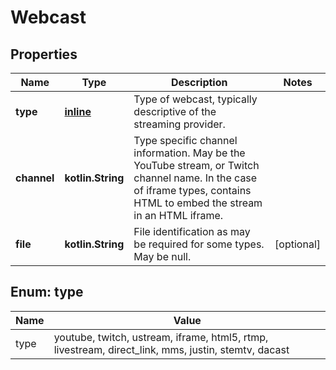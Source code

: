 
# Webcast

## Properties

| Name        | Type                    | Description                                                                                                                                                             | Notes      |
| ----------- | ----------------------- | ----------------------------------------------------------------------------------------------------------------------------------------------------------------------- | ---------- |
| **type**    | [**inline**](#TypeEnum) | Type of webcast, typically descriptive of the streaming provider.                                                                                                       |
| **channel** | **kotlin.String**       | Type specific channel information. May be the YouTube stream, or Twitch channel name. In the case of iframe types, contains HTML to embed the stream in an HTML iframe. |
| **file**    | **kotlin.String**       | File identification as may be required for some types. May be null.                                                                                                     | [optional] |

## Enum: type

| Name | Value                                                                                               |
| ---- | --------------------------------------------------------------------------------------------------- |
| type | youtube, twitch, ustream, iframe, html5, rtmp, livestream, direct_link, mms, justin, stemtv, dacast |
